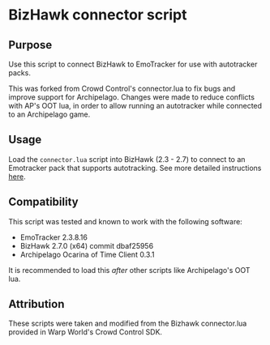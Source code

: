 # BizHawk connector script

## Purpose

Use this script to connect BizHawk to EmoTracker for use with autotracker packs.

This was forked from Crowd Control's connector.lua to fix bugs and improve support for Archipelago. Changes were made to reduce conflicts with AP's OOT lua, in order to allow running an autotracker while connected to an Archipelago game.

## Usage

Load the `connector.lua` script into BizHawk (2.3 - 2.7) to connect to an Emotracker pack that supports autotracking. See more detailed instructions [here](https://github.com/coavins/EmoTrackerPacks#connect-to-bizhawk).

## Compatibility

This script was tested and known to work with the following software:

* EmoTracker 2.3.8.16
* BizHawk 2.7.0 (x64) commit dbaf25956
* Archipelago Ocarina of Time Client 0.3.1

It is recommended to load this *after* other scripts like Archipelago's OOT lua.

## Attribution

These scripts were taken and modified from the Bizhawk connector.lua provided in Warp World's Crowd Control SDK.
